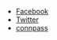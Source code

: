   * [Facebook](https://www.facebook.com/owaspkyushu)
  * [Twitter](https://twitter.com/owaspKyushu)
  * [connpass](http://owasp-kyushu.connpass.com/)